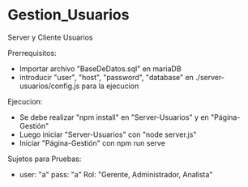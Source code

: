# Gestion_Usuarios
Server y Cliente Usuarios

Prerrequisitos:
- Importar archivo "BaseDeDatos.sql" en mariaDB
- introducir "user", "host", "password", "database" en ./server-usuarios/config.js para la ejecucion

Ejecucion:
- Se debe realizar "npm install" en "Server-Usuarios" y en "Página-Gestión"
- Luego iniciar "Server-Usuarios" con "node server.js"
- Iniciar "Página-Gestión" con npm run serve 

Sujetos para Pruebas:
- user: "a"  pass: "a" Rol: "Gerente, Administrador, Analista"
